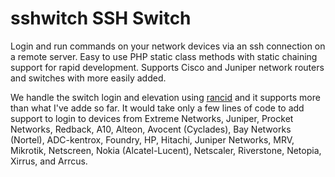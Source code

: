 # sshwitch SSH Switch
Login and run commands on your network devices via an ssh connection on a remote server. Easy to use PHP static class methods with static chaining support for rapid development.  Supports Cisco and Juniper network routers and switches with more easily added.

We handle the switch login and elevation using [rancid](https://www.shrubbery.net/rancid/) and it supports more than what I've adde so far. It would take only a few lines of code to add support to login to devices from Extreme Networks, Juniper, Procket Networks, Redback, A10, Alteon, Avocent (Cyclades), Bay Networks (Nortel), ADC-kentrox, Foundry, HP, Hitachi, Juniper Networks, MRV, Mikrotik, Netscreen, Nokia (Alcatel-Lucent), Netscaler, Riverstone, Netopia, Xirrus, and Arrcus.

